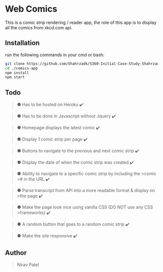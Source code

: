 # Web Comics

This is a comic strip rendering / reader app, the role of this app is to display all the comics from xkcd.com api. 

## Installation
run the following commands in your cmd or bash:

```bash
git clone https://github.com/Shahrzadk/S360-Initial-Case-Study-Shahrzad.git
cd ./comics-app
npm install
npm start
```

## Todo


>● Has to be hosted on Heroku ✔️

>● Has to be done in Javascript without Jquery ✔️

>● Homepage displays the latest comic ✔️

>● Display 1 comic strip per page ✔️

>● Buttons to navigate to the previous and next comic strip ✔️

>● Display the date of when the comic strip was created ✔️

>● Ability to navigate to a specific comic strip by including the >comic ># in the URL ✔️

>● Parse transcript from API into a more readable format & display on >the page ✔️

>● Make the page look nice using vanilla CSS (DO NOT use any CSS >frameworks) ✔️

>● A random button that goes to a random comic strip ✔️

>● Make the site responsive ✔️


## Author
>Nirav Patel
